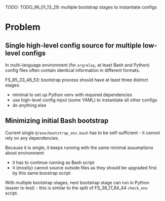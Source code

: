 
TODO: TODO_96_01_13_29: multiple bootstrap stages to instantiate configs

# Problem

## Single high-level config source for multiple low-level configs

In multi-language environment (for `argrelay`, at least Bash and Python) config files often
contain identical information in different formats.

FS_85_33_46_53: bootstrap process should have at least three distinct stages:
*   minimal to set up Python venv with required dependencies
*   use high-level config input (some YAML) to instantiate all other configs
*   do anything else

## Minimizing initial Bash bootstrap

Current single `@/exe/bootstrap_env.bash` has to be self-sufficient - it cannot rely on any dependencies.

Because it is single, it keeps running with the same minimal assumptions about environment:
*   it has to continue running as Bash script
*   it (mostly) cannot source outside files as they should be upgraded first by this same boostrap script

With multiple bootstrap stages, next bootstrap stage can run in Python (easier to test) -
this is similar to the split of FS_36_17_84_44 `check_env` script.
